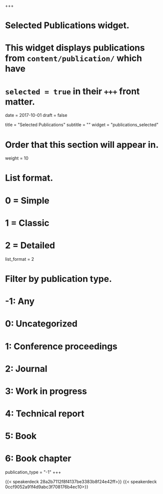 +++
# Selected Publications widget.
# This widget displays publications from `content/publication/` which have
# `selected = true` in their `+++` front matter.

date = 2017-10-01
draft = false

title = "Selected Publications"
subtitle = ""
widget = "publications_selected"

# Order that this section will appear in.
weight = 10

# List format.
#   0 = Simple
#   1 = Classic
#   2 = Detailed
list_format = 2

# Filter by publication type.
# -1: Any
#  0: Uncategorized
#  1: Conference proceedings
#  2: Journal
#  3: Work in progress
#  4: Technical report
#  5: Book
#  6: Book chapter
publication_type = "-1"
+++

{{< speakerdeck  28a2b7112f8f4137be3383b8f24e42ff>}}
{{< speakerdeck  0ccf9052a91f4d9abc3f708176b4ec10>}}